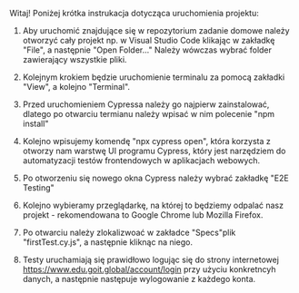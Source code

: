 Witaj!
Poniżej krótka instrukacja dotycząca uruchomienia projektu:

1. Aby uruchomić znajdujące się w repozytorium zadanie domowe należy otworzyć cały projekt np. w Visual Studio Code klikając w zakładkę "File", a następnie "Open Folder..."
Należy wówczas wybrać folder zawierający wszystkie pliki.

2. Kolejnym krokiem będzie uruchomienie terminalu za pomocą zakładki "View", a kolejno "Terminal".

3. Przed uruchomieniem Cypressa należy go najpierw zainstalować, dlatego po otwarciu termianu należy wpisać w nim polecenie  "npm install" 

4. Kolejno wpisujemy komendę "npx cypress open", która korzysta z otworzy nam warstwę UI programu Cypress, który jest narzędziem do automatyzacji testów frontendowych w aplikacjach webowych.

5. Po otworzeniu się nowego okna Cypress należy wybrać zakładkę "E2E Testing"

6. Kolejno wybieramy przeglądarkę, na której to będziemy odpalać nasz projekt - rekomendowana to Google Chrome lub Mozilla Firefox.

7. Po otwarciu należy zlokalizwoać w zakładce "Specs"plik "firstTest.cy.js", a następnie kliknąc na niego.

8. Testy uruchamiają się prawidłowo logując się do strony internetowej https://www.edu.goit.global/account/login przy użyciu konkretncyh danych, a następnie następuje wylogowanie z każdego konta.
